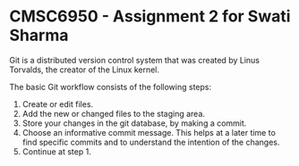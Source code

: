 # CMSC6950 - Assignment 2 for Swati Sharma

Git is a distributed version control system that was created by 
Linus Torvalds, the creator of the Linux kernel.

The basic Git workflow consists of the following steps:
1. Create or edit files.
2. Add the new or changed files to the staging area.
3. Store your changes in the git database, by making a commit.
4. Choose an informative commit message. This helps at a later 
time to find specific commits and to understand the intention of the changes.
5. Continue at step 1.

